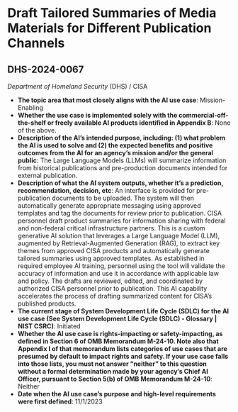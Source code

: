 # Draft Tailored Summaries of Media Materials for Different Publication Channels
## DHS-2024-0067
_Department of Homeland Security_ (DHS) / CISA


+ **The topic area that most closely aligns with the AI use case**: Mission-Enabling
+ **Whether the use case is implemented solely with the commercial-off-the-shelf or freely available AI products identified in Appendix B**: None of the above.
+ **Description of the AI’s intended purpose, including: (1) what problem the AI is used to solve and (2) the expected benefits and positive outcomes from the AI for an agency’s mission and/or the general public**: The Large Language Models (LLMs) will summarize information from historical publications and pre-production documents intended for external publication.
+ **Description of what the AI system outputs, whether it’s a prediction, recommendation, decision, etc**: An interface is provided for pre-publication documents to be uploaded. The system will then automatically generate appropriate messaging using approved templates and  tag the documents for review prior to publication.
CISA personnel draft product summaries for information sharing with federal and non-federal critical infrastructure partners. This is a custom generative AI solution that leverages a Large Language Model (LLM), augmented by Retrieval-Augmented Generation (RAG), to extract key themes from approved CISA products and automatically generate tailored summaries using approved templates. As established in required employee AI training, personnel using the tool will validate the accuracy of information and use it in accordance with applicable law and policy. The drafts are reviewed, edited, and coordinated by authorized CISA personnel prior to publication. This AI capability accelerates the process of drafting summarized content for CISA’s published products.
+ **The current stage of System Development Life Cycle (SDLC) for the AI use case (See System Development Life Cycle (SDLC) - Glossary | NIST CSRC)**: Initiated
+ **Whether the AI use case is rights-impacting or safety-impacting, as defined in Section 6 of OMB Memorandum M-24-10. Note also that Appendix I of that memorandum lists categories of use cases that are presumed by default to impact rights and safety. If your use case falls into those lists, you must not answer “neither” to this question without a formal determination made by your agency’s Chief AI Officer, pursuant to Section 5(b) of OMB Memorandum M-24-10**: Neither
+ **Date when the AI use case’s purpose and high-level requirements were first defined**: 11/1/2023